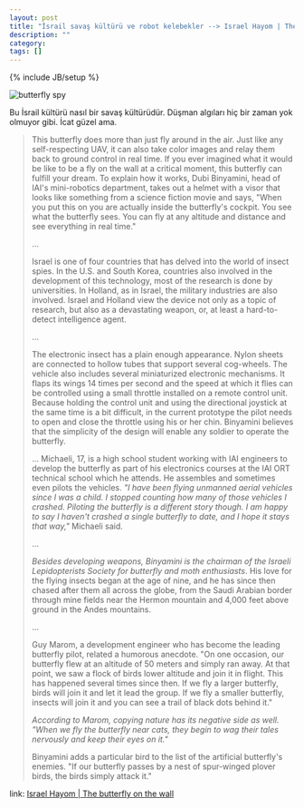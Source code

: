 ```yaml
---
layout: post
title: "İsrail savaş kültürü ve robot kelebekler --> Israel Hayom | The butterfly on the wall"
description: ""
category: 
tags: []
---
```

{% include JB/setup %}

![butterfly spy](http://www.israelhayom.com/site/upload/photos/2012/05/11/133672331624455261a_b.jpg)

Bu İsrail kültürü nasıl bir savaş kültürüdür. Düşman algıları hiç bir zaman yok olmuyor gibi. İcat güzel ama.

> This butterfly does more than just fly around in the air. Just like any self-respecting UAV, it can also take color images and relay them back to ground control in real time. If you ever imagined what it would be like to be a fly on the wall at a critical moment, this butterfly can fulfill your dream. To explain how it works, Dubi Binyamini, head of IAI's mini-robotics department, takes out a helmet with a visor that looks like something from a science fiction movie and says, "When you put this on you are actually inside the butterfly's cockpit. You see what the butterfly sees. You can fly at any altitude and distance and see everything in real time."
> 
> ...
> 
> Israel is one of four countries that has delved into the world of insect spies. In the U.S. and South Korea, countries also involved in the development of this technology, most of the research is done by universities. In Holland, as in Israel, the military industries are also involved. Israel and Holland view the device not only as a topic of research, but also as a devastating weapon, or, at least a hard-to-detect intelligence agent.
> 
> ...
> 
> The electronic insect has a plain enough appearance. Nylon sheets are connected to hollow tubes that support several cog-wheels. The vehicle also includes several miniaturized electronic mechanisms. It flaps its wings 14 times per second and the speed at which it flies can be controlled using a small throttle installed on a remote control unit. Because holding the control unit and using the directional joystick at the same time is a bit difficult, in the current prototype the pilot needs to open and close the throttle using his or her chin. Binyamini believes that the simplicity of the design will enable any soldier to operate the butterfly.
> 
> ...
> Michaeli, 17, is a high school student working with IAI engineers to develop the butterfly as part of his electronics courses at the IAI ORT technical school which he attends. He assembles and sometimes even pilots the vehicles. *"I have been flying unmanned aerial vehicles since I was a child. I stopped counting how many of those vehicles I crashed. Piloting the butterfly is a different story though. I am happy to say I haven't crashed a single butterfly to date, and I hope it stays that way,"* Michaeli said.
> 
> ...
> 
> *Besides developing weapons, Binyamini is the chairman of the Israeli Lepidopterists Society for butterfly and moth enthusiasts*. His love for the flying insects began at the age of nine, and he has since then chased after them all across the globe, from the Saudi Arabian border through mine fields near the Hermon mountain and 4,000 feet above ground in the Andes mountains.
> 
> ...
> 
> Guy Marom, a development engineer who has become the leading butterfly pilot, related a humorous anecdote. "On one occasion, our butterfly flew at an altitude of 50 meters and simply ran away. At that point, we saw a flock of birds lower altitude and join it in flight. This has happened several times since then. If we fly a larger butterfly, birds will join it and let it lead the group. If we fly a smaller butterfly, insects will join it and you can see a trail of black dots behind it."
> 
> *According to Marom, copying nature has its negative side as well. "When we fly the butterfly near cats, they begin to wag their tales nervously and keep their eyes on it."*
> 
> Binyamini adds a particular bird to the list of the artificial butterfly's enemies. "If our butterfly passes by a nest of spur-winged plover birds, the birds simply attack it."


link: [Israel Hayom | The butterfly on the wall](http://www.israelhayom.com/site/newsletter_article.php?id=4294)

